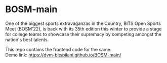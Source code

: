 # BOSM-main

One of the biggest sports extravaganzas in the Country, BITS Open Sports Meet (BOSM'22), is back with its 35th edition this winter to provide a stage for college teams to showcase their supremacy by competing amongst the nation's best talents.

This repo contains the frontend code for the same. <br>
Demo link: https://dvm-bitspilani.github.io/BOSM-main/